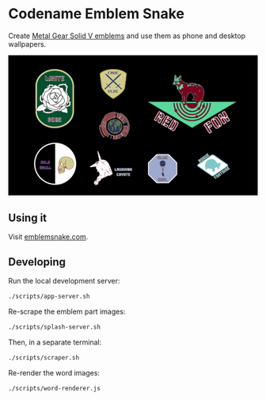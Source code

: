# Codename Emblem Snake

Create [Metal Gear Solid V emblems](https://metalgear.fandom.com/wiki/Emblem) and use them as phone and desktop wallpapers.

![Example emblems you could create](assets/hero-image.png)

## Using it

Visit [emblemsnake.com](https://emblemsnake.com).

## Developing

Run the local development server:

```sh
./scripts/app-server.sh
```

Re-scrape the emblem part images:

```sh
./scripts/splash-server.sh
```

Then, in a separate terminal:

```sh
./scripts/scraper.sh
```

Re-render the word images:

```sh
./scripts/word-renderer.js
```

